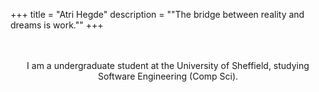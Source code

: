 +++
title = "Atri Hegde"
description = "\"The bridge between reality and dreams is work.\""
+++

<br>
<br>
<div align="center">
I am a undergraduate student at the University of Sheffield, studying Software Engineering (Comp Sci).
</div>